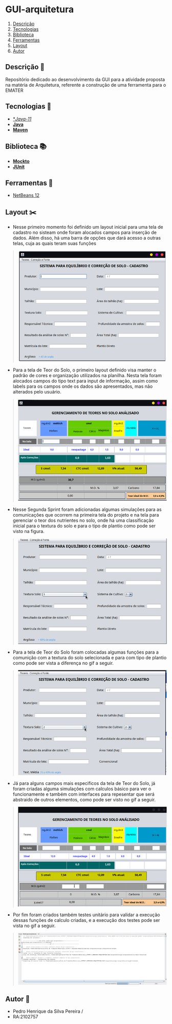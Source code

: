 # GUI-arquitetura

1. [Descrição](#descricao)
2. [Tecnologias](#tecnologia)
3. [Biblioteca](#biblioteca)
4. [Ferramentas](#ferramentas)
5. [Layout](#layout)
6. [Autor](#autor)

##  Descrição <a id="descricao"></a> :floppy_disk:

Repositório dedicado ao desenvolvimento da GUI para a atividade proposta na matéria de Arquitetura, referente a construção de uma ferramenta para o EMATER

##  Tecnologias <a id="tecnologia"></a> 🚀

- [**Java-11*](https://www.java.com/pt-BR/)
- [**Java**](https://www.java.com/pt-BR/)
- [**Maven**](https://maven.apache.org/) 

##  Biblioteca <a id="biblioteca"></a> 📚

- [**Mockto**](https://site.mockito.org/)
- [**JUnit**](https://junit.org/junit5/)

## Ferramentas <a id="ferramenta"></a> :hammer:

- [NetBeans 12](https://netbeans.apache.org/download/nb120/nb120.html)

## Layout <a id="layout"></a> :scissors:

- Nesse primeiro momento foi definido um layout inicial para uma tela de cadastro no sisteam onde foram alocados campos para inserção de dados.
Além disso, há uma barra de opções que dará acesso a outras telas, cuja as quais teram suas funções
> <img src="./prints/tela1.png" alt="Print da Tela 1"/>

- Para a tela de Teor do Solo, o primeiro layout definido visa manter o padrão de cores e organização utilizados na planilha. Nesta tela foram alocados campos do tipo text para input de informação, assim como labels para os campos onde os dados são apresentados, mas não alterados pelo usuário.
> <img src="./prints/tela2.png" alt="Print da Tela 2"/>

- Nesse Segunda Sprint foram adicionadas algumas simulações para as comunicações que ocorrem na primeira tela do projeto e na tela para gerenciar o teor dos nutrientes no solo, onde há uma classificação inicial para o textura do solo e para o tipo de plantio como pode ser visto na figura.
> <img src="./gifs/func1.gif">

- Para a tela de Teor do Solo foram colocadas algumas funções para a comunição com a textura do solo selecionada e para com tipo de plantio como pode ser vista a diferença no gif a seguir.
> <img src="./gifs/func2.gif">

- Já para alguns campos mais especificos da tela de Teor do Solo, já foram criadas alguma simulações com calculos básico para ver o funcionamente e também com interfaces para repesentar que será abstraido de outros elementos, como pode ser visto no gif a seguir.
> <img src="./gifs/func3.gif">

- Por fim foram criados também testes unitário para validar a execução dessas funções de calculo criadas, e a execução dos testes pode ser vista no gif a seguir.
> <img src="./gifs/build1.gif">

## Autor <a id="autor"></a> :blue_book:

- Pedro Henrique da Silva Pereira /
- RA:2102757
